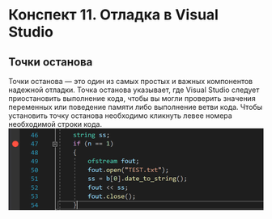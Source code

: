 # Конспект 11. Отладка в Visual Studio

## Точки останова
Точки останова — это один из самых простых и важных компонентов надежной отладки. Точка останова указывает, где Visual Studio следует приостановить выполнение кода, чтобы вы могли проверить значения переменных или поведение памяти либо выполнение ветви кода.
Чтобы установить точку останова необходимо кликнуть левее номера необходимой строки кода.
![Точка останова](https://github.com/fakokk/abstracts/blob/main/images/t_o.png)

